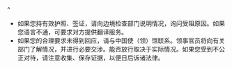^
* 如果您持有效护照、签证，请向边境检查部门说明情况，询问受阻原因。如果您语言不通，可要求对方提供翻译服务。
* 如果您的合理要求未得到回应，请与中国使（领）馆联系。领事官员将向有关部门了解情况，并进行必要交涉。能否放行取决于实际情况。如果您受到不公正对待，请注意收集、保存证据，以便日后诉诸法律。
